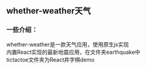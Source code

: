 ## whether-weather天气
### 一些介绍：
whether-weather是一款天气应用，使用原生js实现  
内置React实现的最新地震应用，在文件夹earthquake中  
tictactoe文件夹为React井字棋demo
